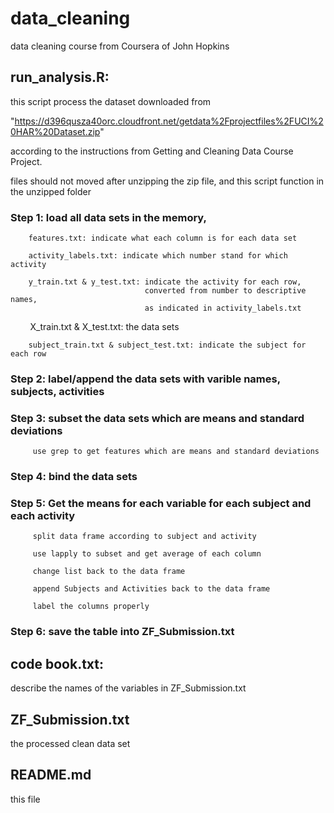 # data_cleaning
data cleaning course from Coursera of John Hopkins

## run_analysis.R:

this script process the dataset downloaded from

"https://d396qusza40orc.cloudfront.net/getdata%2Fprojectfiles%2FUCI%20HAR%20Dataset.zip"

according to the instructions from Getting and Cleaning Data Course Project.

files should not moved after unzipping the zip file, and this script function in the unzipped folder

### Step 1: load all data sets in the memory, 

        features.txt: indicate what each column is for each data set
        
        activity_labels.txt: indicate which number stand for which activity
        
        y_train.txt & y_test.txt: indicate the activity for each row, 
                                  converted from number to descriptive names,
                                  as indicated in activity_labels.txt
        
        X_train.txt & X_test.txt: the data sets
        
        subject_train.txt & subject_test.txt: indicate the subject for each row
 
 ### Step 2: label/append the data sets with varible names, subjects, activities
 
 ### Step 3: subset the data sets which are means and standard deviations
        
         use grep to get features which are means and standard deviations
 
 ### Step 4: bind the data sets

 ### Step 5: Get the means for each variable for each subject and each activity
 
         split data frame according to subject and activity
         
         use lapply to subset and get average of each column
         
         change list back to the data frame
         
         append Subjects and Activities back to the data frame
         
         label the columns properly

### Step 6: save the table into ZF_Submission.txt

## code book.txt:

describe the names of the variables in ZF_Submission.txt

## ZF_Submission.txt

the processed clean data set

## README.md

this file
